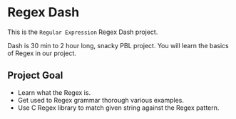# Regex Dash

This is the `Regular Expression` Regex Dash project. 

Dash is 30 min to 2 hour long, snacky PBL project.
You will learn the basics of Regex in our project.

## Project Goal

- Learn what the Regex is.
- Get used to Regex grammar thorough various examples.
- Use C Regex library to match given string against the Regex pattern.
